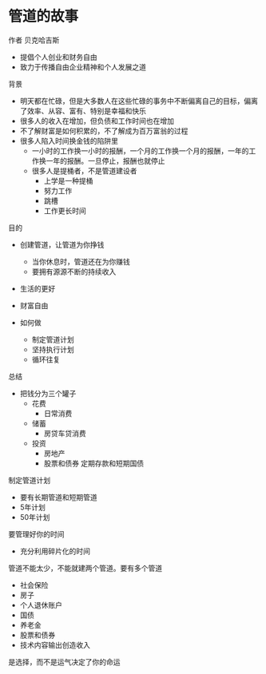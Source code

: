 # 管道的故事

作者 贝克哈吉斯
  - 提倡个人创业和财务自由
  - 致力于传播自由企业精神和个人发展之道

背景
  - 明天都在忙碌，但是大多数人在这些忙碌的事务中不断偏离自己的目标，偏离了效率、从容、富有、特别是幸福和快乐
  - 很多人的收入在增加，但负债和工作时间也在增加
  - 不了解财富是如何积累的，不了解成为百万富翁的过程
  - 很多人陷入时间换金钱的陷阱里
    - 一小时的工作换一小时的报酬，一个月的工作换一个月的报酬，一年的工作换一年的报酬。一旦停止，报酬也就停止
    - 很多人是提桶者，不是管道建设者
      - 上学是一种提桶
      - 努力工作
      - 跳槽
      - 工作更长时间

目的
  - 创建管道，让管道为你挣钱
    - 当你休息时，管道还在为你赚钱
    - 要拥有源源不断的持续收入
  - 生活的更好
  - 财富自由

- 如何做
  - 制定管道计划
  - 坚持执行计划
  - 循环往复

总结
  - 把钱分为三个罐子
    - 花费
      - 日常消费
    - 储蓄
      - 房贷车贷消费
    - 投资
      - 房地产
      - 股票和债券 定期存款和短期国债

制定管道计划
  - 要有长期管道和短期管道
  - 5年计划
  - 50年计划

要管理好你的时间
  - 充分利用碎片化的时间

管道不能太少，不能就建两个管道。要有多个管道
  - 社会保险
  - 房子
  - 个人退休账户
  - 国债
  - 养老金
  - 股票和债券
  - 技术内容输出创造收入

是选择，而不是运气决定了你的命运 



